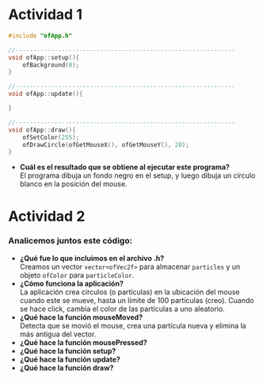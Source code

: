 # Actividad 1
```c++
#include "ofApp.h"

//--------------------------------------------------------------
void ofApp::setup(){
    ofBackground(0);
}

//--------------------------------------------------------------
void ofApp::update(){

}

//--------------------------------------------------------------
void ofApp::draw(){
    ofSetColor(255);
    ofDrawCircle(ofGetMouseX(), ofGetMouseY(), 20);
}
```
- **Cuál es el resultado que se obtiene al ejecutar este programa?**  
El programa dibuja un fondo negro en el setup, y luego dibuja un círculo blanco en la posición del mouse.

# Actividad 2
### Analicemos juntos este código:

- **¿Qué fue lo que incluimos en el archivo .h?**  
Creamos un vector `vector<ofVec2f>` para almacenar `particles` y un objeto `ofColor` para `particleColor`. 
- **¿Cómo funciona la aplicación?**  
La aplicación crea círculos (o partículas) en la ubicación del mouse cuando este se mueve, hasta un límite de 100 partículas (creo). Cuando se hace click, cambia el color de las partículas a uno aleatorio.
- **¿Qué hace la función mouseMoved?**  
Detecta que se movió el mouse, crea una partícula nueva y elimina la más antigua del vector.
- **¿Qué hace la función mousePressed?**
- **¿Qué hace la función setup?**
- **¿Qué hace la función update?**
- **¿Qué hace la función draw?**